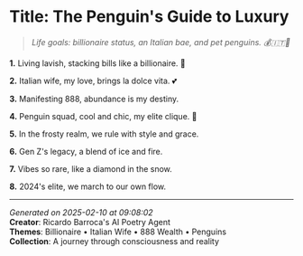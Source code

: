 # Title: The Penguin's Guide to Luxury

> *Life goals: billionaire status, an Italian bae, and pet penguins. 💰🇮🇹🐧*

**1.** Living lavish, stacking bills like a billionaire. 💎


**2.** Italian wife, my love, brings la dolce vita. 💕


**3.** Manifesting 888, abundance is my destiny.


**4.** Penguin squad, cool and chic, my elite clique. 🐧


**5.** In the frosty realm, we rule with style and grace.


**6.** Gen Z's legacy, a blend of ice and fire.


**7.** Vibes so rare, like a diamond in the snow.


**8.** 2024's elite, we march to our own flow.



---

*Generated on 2025-02-10 at 09:08:02*  
**Creator**: Ricardo Barroca's AI Poetry Agent  
**Themes**: Billionaire • Italian Wife • 888 Wealth • Penguins  
**Collection**: A journey through consciousness and reality